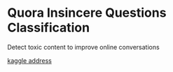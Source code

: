 # Quora Insincere Questions Classification
Detect toxic content to improve online conversations

[kaggle address](https://www.kaggle.com/c/quora-insincere-questions-classification/overview)
